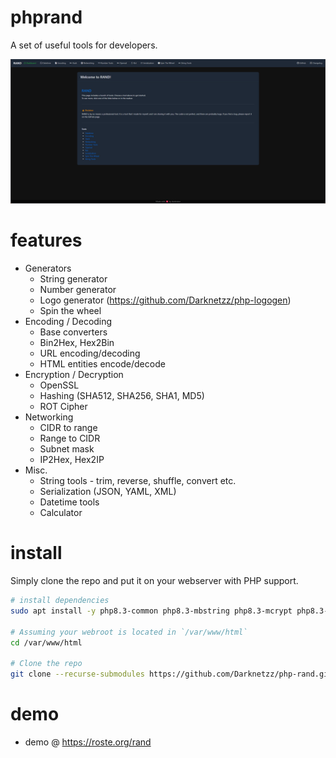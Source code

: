 # phprand

A set of useful tools for developers.

![Rand](images/image.png)

# features
* Generators
  * String generator
  * Number generator
  * Logo generator (https://github.com/Darknetzz/php-logogen)
  * Spin the wheel
* Encoding / Decoding
  * Base converters
  * Bin2Hex, Hex2Bin
  * URL encoding/decoding
  * HTML entities encode/decode
* Encryption / Decryption
  * OpenSSL
  * Hashing (SHA512, SHA256, SHA1, MD5)
  * ROT Cipher
* Networking
  * CIDR to range
  * Range to CIDR
  * Subnet mask
  * IP2Hex, Hex2IP
* Misc.
  * String tools - trim, reverse, shuffle, convert etc.
  * Serialization (JSON, YAML, XML)
  * Datetime tools
  * Calculator

# install
Simply clone the repo and put it on your webserver with PHP support.

```bash
# install dependencies
sudo apt install -y php8.3-common php8.3-mbstring php8.3-mcrypt php8.3-gd php8.3-mcrypt php8.3-yaml php8.3-xml

# Assuming your webroot is located in `/var/www/html`
cd /var/www/html

# Clone the repo
git clone --recurse-submodules https://github.com/Darknetzz/php-rand.git
```

# demo
* demo @ https://roste.org/rand
